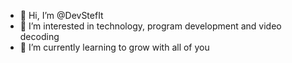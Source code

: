 - 👋 Hi, I’m @DevStefIt
- 👀 I’m interested in technology, program development and video decoding
- 🌱 I’m currently learning to grow with all of you
